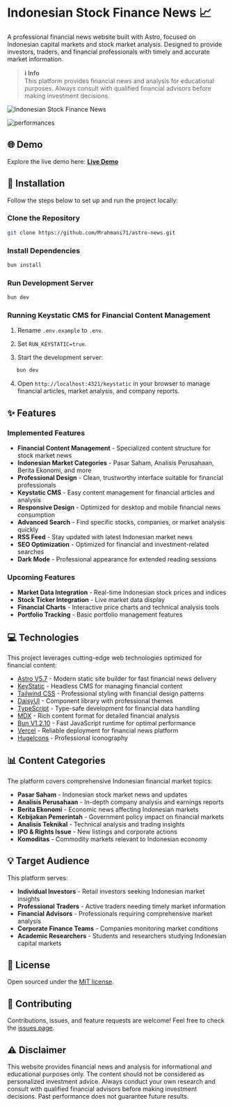 # Indonesian Stock Finance News 📈

A professional financial news website built with Astro, focused on Indonesian capital markets and stock market analysis. Designed to provide investors, traders, and financial professionals with timely and accurate market information.

> **ℹ️ Info**  
> This platform provides financial news and analysis for educational purposes. Always consult with qualified financial advisors before making investment decisions.

![Indonesian Stock Finance News](./src/assets/images/screenshot-astronews.png "Indonesian Stock Finance News")

![performances](./src/assets/images/Performances.png "Performances")

## 🌐 Demo

Explore the live demo here: [**Live Demo**](https://astro-news-six.vercel.app/)

## 🚀 Installation

Follow the steps below to set up and run the project locally:

### Clone the Repository

```bash
git clone https://github.com/Mrahmani71/astro-news.git
```

### Install Dependencies

``` bash
bun install
```

### Run Development Server

```bash
bun dev
```

### Running Keystatic CMS for Financial Content Management

1. Rename `.env.example` to `.env`.

2. Set `RUN_KEYSTATIC=true`.

3. Start the development server:

 ```bash
    bun dev 
  ```

4. Open `http://localhost:4321/keystatic` in your browser to manage financial articles, market analysis, and company reports.

## ✨ Features

### Implemented Features

- **Financial Content Management** - Specialized content structure for stock market news
- **Indonesian Market Categories** - Pasar Saham, Analisis Perusahaan, Berita Ekonomi, and more
- **Professional Design** - Clean, trustworthy interface suitable for financial professionals
- **Keystatic CMS** - Easy content management for financial articles and analysis
- **Responsive Design** - Optimized for desktop and mobile financial news consumption
- **Advanced Search** - Find specific stocks, companies, or market analysis quickly
- **RSS Feed** - Stay updated with latest Indonesian market news
- **SEO Optimization** - Optimized for financial and investment-related searches
- **Dark Mode** - Professional appearance for extended reading sessions

### Upcoming Features

- **Market Data Integration** - Real-time Indonesian stock prices and indices
- **Stock Ticker Integration** - Live market data display
- **Financial Charts** - Interactive price charts and technical analysis tools
- **Portfolio Tracking** - Basic portfolio management features

## 💻 Technologies

This project leverages cutting-edge web technologies optimized for financial content:

- [Astro V5.7](https://astro.build) - Modern static site builder for fast financial news delivery
- [KeyStatic](https://keystatic.com) - Headless CMS for managing financial content
- [Tailwind CSS](https://tailwindcss.com) - Professional styling with financial design patterns
- [DaisyUI](https://daisyui.com/) - Component library with professional themes
- [TypeScript](https://typescriptlang.org) - Type-safe development for financial data handling
- [MDX](https://mdxjs.com) - Rich content format for detailed financial analysis
- [Bun V1.2.10](https://bun.sh) - Fast JavaScript runtime for optimal performance
- [Vercel](https://vercel.com) - Reliable deployment for financial news platform
- [HugeIcons](https://hugeicons.com) - Professional iconography

## 📊 Content Categories

The platform covers comprehensive Indonesian financial market topics:

- **Pasar Saham** - Indonesian stock market news and updates
- **Analisis Perusahaan** - In-depth company analysis and earnings reports
- **Berita Ekonomi** - Economic news affecting Indonesian markets
- **Kebijakan Pemerintah** - Government policy impact on financial markets
- **Analisis Teknikal** - Technical analysis and trading insights
- **IPO & Rights Issue** - New listings and corporate actions
- **Komoditas** - Commodity markets relevant to Indonesian economy

## 💡 Target Audience

This platform serves:

- **Individual Investors** - Retail investors seeking Indonesian market insights
- **Professional Traders** - Active traders needing timely market information
- **Financial Advisors** - Professionals requiring comprehensive market analysis
- **Corporate Finance Teams** - Companies monitoring market conditions
- **Academic Researchers** - Students and researchers studying Indonesian capital markets

## 📄 License

Open sourced under the [MIT license](LICENSE.md).

## 🤝 Contributing

Contributions, issues, and feature requests are welcome! Feel free to check the [issues page](https://github.com/Mrahmani71/astro-news/issues).

## ⚠️ Disclaimer

This website provides financial news and analysis for informational and educational purposes only. The content should not be considered as personalized investment advice. Always conduct your own research and consult with qualified financial advisors before making investment decisions. Past performance does not guarantee future results.
